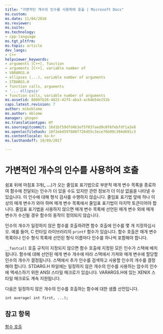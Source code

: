 ```yaml
---
title: "가변적인 개수의 인수를 사용하여 호출 | Microsoft Docs"
ms.custom: 
ms.date: 11/04/2016
ms.reviewer: 
ms.suite: 
ms.technology:
- cpp-language
ms.tgt_pltfrm: 
ms.topic: article
dev_langs:
- C++
helpviewer_keywords:
- arguments [C++], function
- arguments [C++], variable number of
- VARARGS.H
- ellipses (...), variable number of arguments
- STDARGS.H
- function calls, arguments
- '... ellipsis'
- function calls, variable number of arguments
ms.assetid: 8808fb26-4822-42f5-aba3-ac64b54e151b
caps.latest.revision: 7
author: mikeblome
ms.author: mblome
manager: ghogen
ms.translationtype: HT
ms.sourcegitcommit: 16d1bf59dfd4b3ef5f037aed9c0f6febfdf1a2e8
ms.openlocfilehash: 10f2eb4597808f726d55c3ece76b99c394d691c3
ms.contentlocale: ko-kr
ms.lasthandoff: 10/09/2017

---
```

# <a name="calls-with-a-variable-number-of-arguments"></a>가변적인 개수의 인수를 사용하여 호출
쉼표 뒤에 마침표 3개(**, ...**)가 오는 줄임표 표기법으로 부분적 매개 변수 목록을 종료하여 함수에 전달되는 인수가 더 있을 수도 있지만 관련 정보가 더 이상 없음을 나타낼 수 있습니다. 이 인수에 대해 형식 검사를 수행하지 않습니다. 줄임표 표기법 앞에 하나 이상의 매개 변수가 와야 하며 매개 변수 목록에서 줄임표 표기법이 마지막 토큰이어야 합니다. 줄임표 표기법을 사용하지 않으면 매개 변수 목록에 선언된 매개 변수 외에 매개 변수가 수신될 경우 함수의 동작이 정의되지 않습니다.  
  
 인수의 개수가 일정하지 않은 함수를 호출하려면 함수 호출에 인수를 몇 개 지정하십시오. 예를 들어, C 런타임 라이브러리의 `printf` 함수가 있습니다. 함수 호출은 매개 변수 목록이나 인수 형식 목록에 선언된 형식 이름마다 인수를 하나씩 포함해야 합니다.  
  
 `__fastcall` 호출 규칙이 지정되지 않으면 함수 호출에 지정된 모든 인수가 스택에 배치됩니다. 함수에 대해 선언된 매개 변수 개수에 따라 스택에서 가져와 매개 변수에 할당할 인수의 개수가 결정됩니다. 스택에서 추가 인수를 검색하고 사용할 인수의 개수를 결정해야 합니다. STDARG.H 파일에는 일정하지 않은 개수의 인수를 사용하는 암수의 인수에 액세스하기 위한 ANSI 스타일 매크로가 있습니다. VARARGS.H에 있는 XENIX 스타일 매크로도 계속 지원됩니다.  
  
 다음은 일정하지 않은 개수의 인수를 호출하는 함수에 대한 샘플 선언입니다.  
  
```  
int average( int first, ...);  
```  
  
## <a name="see-also"></a>참고 항목  
 [함수 호출](../c-language/function-calls.md)
